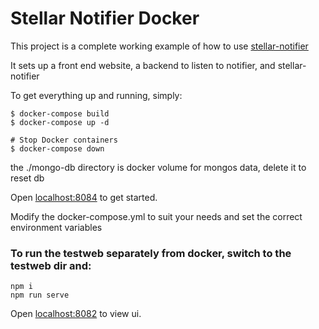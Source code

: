 # Stellar Notifier Docker

This project is a complete working example of how to use [stellar-notifier](https://github.com/orbitlens/stellar-notifier)

It sets up a front end website, a backend to listen to notifier, and stellar-notifier

To get everything up and running, simply:

```
$ docker-compose build
$ docker-compose up -d

# Stop Docker containers
$ docker-compose down
```

the ./mongo-db directory is docker volume for mongos data, delete it to reset db

Open [localhost:8084](http://localhost:8084) to get started.

Modify the docker-compose.yml to suit your needs and set the correct environment variables

### To run the testweb separately from docker, switch to the testweb dir and:

```
npm i
npm run serve
```

Open [localhost:8082](http://localhost:8082) to view ui.
